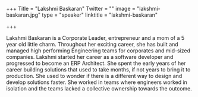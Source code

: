 +++
Title = "Lakshmi Baskaran"
Twitter = ""
image = "lakshmi-baskaran.jpg"
type = "speaker"
linktitle = "lakshmi-baskaran"

+++

Lakshmi Baskaran is a Corporate Leader, entrepreneur and a mom of a 5 year old little charm. Throughout her exciting career, she has built and managed high performing Engineering teams for corporates and mid-sized companies. Lakshmi started her career as a software developer and progressed to become an ERP Architect. She spent the early years of her career building solutions that used to take months, if not years to bring it to production. She used to wonder if there is a different way to design and develop solutions faster. She worked in teams where engineers worked in isolation and the teams lacked a collective ownership towards the outcome.
